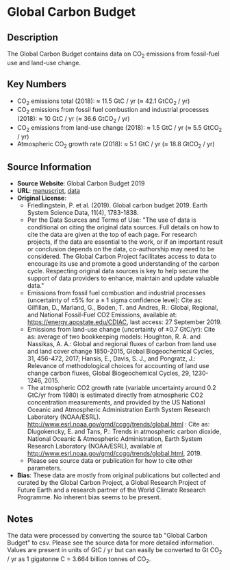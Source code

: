 
# Global Carbon Budget

## Description
The Global Carbon Budget contains data on CO<sub>2</sub> emissions from fossil-fuel use and land-use change.

## Key Numbers
* CO<sub>2</sub> emissions total (2018): ≈ 11.5 GtC / yr (≈ 42.1 GtCO<sub>2</sub> / yr)
* CO<sub>2</sub> emissions from fossil fuel combustion and industrial processes (2018): ≈ 10 GtC / yr (≈ 36.6 GtCO<sub>2</sub> / yr)
* CO<sub>2</sub> emissions from land-use change (2018): ≈ 1.5 GtC / yr (≈ 5.5 GtCO<sub>2</sub> / yr)
* Atmospheric CO<sub>2</sub> growth rate (2018): ≈ 5.1 GtC / yr (≈ 18.8 GtCO<sub>2</sub> / yr)

## Source Information
* **Source Website**: Global Carbon Budget 2019
* **URL**: [manuscript](https://doi.org/10.5194/essd-11-1783-2019), [data](https://www.icos-cp.eu/global-carbon-budget-2019)
* **Original License**:
  - Friedlingstein, P. et al. (2019). Global carbon budget 2019. Earth System Science Data, 11(4), 1783-1838.
  - Per the Data Sources and Terms of Use: "The use of data is conditional on citing the original data sources. Full details on how to cite the data are given at the top of each page. For research projects, if the data are essential to the work, or if an important result or conclusion depends on the data, co-authorship may need to be considered. The Global Carbon Project facilitates access to data to encourage its use and promote a good understanding of the carbon cycle. Respecting original data sources is key to help secure the support of data providers to enhance, maintain and update valuable data."
  - Emissions from fossil fuel combustion and industrial processes (uncertainty of ±5% for a ± 1 sigma confidence level): Cite as: Gilfillan, D., Marland, G., Boden, T. and Andres, R.: Global, Regional, and National Fossil-Fuel CO2 Emissions, available at: https://energy.appstate.edu/CDIAC, last access: 27 September 2019.
  - Emissions from land-use change (uncertainty of ±0.7 GtC/yr): Cite as: average of two bookkeeping models: Houghton, R. A. and Nassikas, A. A.: Global and regional fluxes of carbon from land use and land cover change 1850-2015, Global Biogeochemical Cycles, 31, 456-472, 2017;  Hansis, E., Davis, S. J., and Pongratz, J.: Relevance of methodological choices for accounting of land use change carbon fluxes, Global Biogeochemical Cycles, 29, 1230-1246, 2015.
  - The atmospheric CO2 growth rate (variable uncertainty around 0.2 GtC/yr from 1980) is estimated directly from atmospheric CO2 concentration measurements, and provided by the US National Oceanic and Atmospheric Administration Earth System Research Laboratory (NOAA/ESRL).  http://www.esrl.noaa.gov/gmd/ccgg/trends/global.html : Cite as: Dlugokencky, E. and Tans, P.: Trends in atmospheric carbon dioxide, National Oceanic & Atmospheric Administration, Earth System Research Laboratory (NOAA/ESRL), available at http://www.esrl.noaa.gov/gmd/ccgg/trends/global.html, 2019.
  - Please see source data or publication for how to cite other parameters.
* **Bias**: These data are mostly from original publications but collected and curated by the Global Carbon Project, a Global Research Project of Future Earth and a research partner of the World Climate Research Programme. No inherent bias seems to be present.

## Notes
The data were processed by converting the source tab "Global Carbon Budget" to csv. Please see the source data for more detailed information. Values are present in units of GtC / yr but can easily be converted to Gt CO<sub>2</sub> / yr as 1 gigatonne C = 3.664 billion tonnes of CO<sub>2</sub>.
